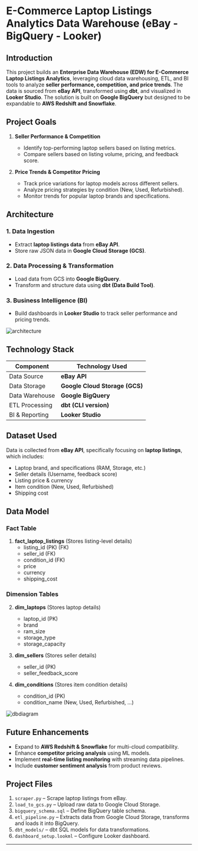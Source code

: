 # E-Commerce Laptop Listings Analytics Data Warehouse (eBay - BigQuery - Looker)

## Introduction
This project builds an **Enterprise Data Warehouse (EDW) for E-Commerce Laptop Listings Analytics**, leveraging cloud data warehousing, ETL, and BI tools to analyze **seller performance, competition, and price trends**. The data is sourced from **eBay API**, transformed using **dbt**, and visualized in **Looker Studio**. The solution is built on **Google BigQuery** but designed to be expandable to **AWS Redshift and Snowflake**.

## Project Goals
1. **Seller Performance & Competition**
   - Identify top-performing laptop sellers based on listing metrics.
   - Compare sellers based on listing volume, pricing, and feedback score.
   
2. **Price Trends & Competitor Pricing**
   - Track price variations for laptop models across different sellers.
   - Analyze pricing strategies by condition (New, Used, Refurbished).
   - Monitor trends for popular laptop brands and specifications.

## Architecture
### **1. Data Ingestion**
- Extract **laptop listings data** from **eBay API**.
- Store raw JSON data in **Google Cloud Storage (GCS)**.

### **2. Data Processing & Transformation**
- Load data from GCS into **Google BigQuery**.
- Transform and structure data using **dbt (Data Build Tool)**.

### **3. Business Intelligence (BI)**
- Build dashboards in **Looker Studio** to track seller performance and pricing trends.

![architecture](https://github.com/user-attachments/assets/97f4f182-6190-4fa4-a417-1c697f8a47ad)

## Technology Stack
| Component        | Technology Used |
|-----------------|----------------|
| Data Source     | **eBay API** |
| Data Storage    | **Google Cloud Storage (GCS)** |
| Data Warehouse  | **Google BigQuery** |
| ETL Processing  | **dbt (CLI version)** |
| BI & Reporting  | **Looker Studio** |

## Dataset Used
Data is collected from **eBay API**, specifically focusing on **laptop listings**, which includes:
  - Laptop brand, and specifications (RAM, Storage, etc.)
  - Seller details (Username, feedback score)
  - Listing price & currency
  - Item condition (New, Used, Refurbished)
  - Shipping cost

## Data Model
### **Fact Table**
1. **fact_laptop_listings** (Stores listing-level details)
   - listing_id (PK) (FK)
   - seller_id (FK)
   - condition_id (FK)
   - price
   - currency
   - shipping_cost

### **Dimension Tables**
2. **dim_laptops** (Stores laptop details)
   - laptop_id (PK)
   - brand
   - ram_size
   - storage_type
   - storage_capacity

3. **dim_sellers** (Stores seller details)
   - seller_id (PK)
   - seller_feedback_score
   
4. **dim_conditions** (Stores item condition details)
   - condition_id (PK)
   - condition_name (New, Used, Refurbished, ...)

![dbdiagram](https://github.com/user-attachments/assets/079627ad-5c46-451a-beef-8d11b32aa49f)

## Future Enhancements
- Expand to **AWS Redshift & Snowflake** for multi-cloud compatibility.
- Enhance **competitor pricing analysis** using ML models.
- Implement **real-time listing monitoring** with streaming data pipelines.
- Include **customer sentiment analysis** from product reviews.

## Project Files
1. `scraper.py` – Scrape laptop listings from eBay.
2. `load_to_gcs.py` – Upload raw data to Google Cloud Storage.
3. `bigquery_schema.sql` – Define BigQuery table schema.
4. `etl_pipeline.py` – Extracts data from Google Cloud Storage, transforms and loads it into BigQuery.
5. `dbt_models/` – dbt SQL models for data transformations.
6. `dashboard_setup.lookml` – Configure Looker dashboard.

---
